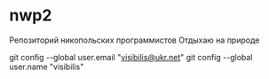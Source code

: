 # nwp2
Репозиторий никопольских программистов 
Отдыхаю на природе

  git config --global user.email "visibilis@ukr.net"
  git config --global user.name "visibilis"


